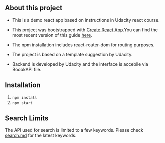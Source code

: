 ## About this project

- This is a demo react app based on instructions in Udacity react course.

- This project was bootstrapped with [Create React App](https://github.com/facebookincubator/create-react-app).You can find the most recent version of this guide [here](https://github.com/facebookincubator/create-react-app/blob/master/packages/react-scripts/template/README.md).
- The npm installation includes react-router-dom for routing purposes.
- The project is based on a template suggestion by Udacity.
- Backend is developed by Udacity and the interface is accebile via BoookAPI file.

## Installation
1. `npm install`
2. `npm start`

## Search Limits
The API used for search is limited to a few keywords. Please check [search.md](reactnd-project-myreads-starter/SEARCH_TERMS.md) for the latest keywords.
